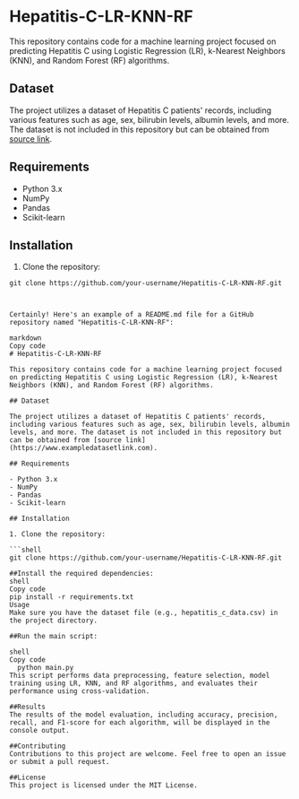 # Hepatitis-C-LR-KNN-RF

This repository contains code for a machine learning project focused on predicting Hepatitis C using Logistic Regression (LR), k-Nearest Neighbors (KNN), and Random Forest (RF) algorithms.

## Dataset

The project utilizes a dataset of Hepatitis C patients' records, including various features such as age, sex, bilirubin levels, albumin levels, and more. The dataset is not included in this repository but can be obtained from [source link](https://www.exampledatasetlink.com).

## Requirements

- Python 3.x
- NumPy
- Pandas
- Scikit-learn

## Installation

1. Clone the repository:

```shell
git clone https://github.com/your-username/Hepatitis-C-LR-KNN-RF.git



Certainly! Here's an example of a README.md file for a GitHub repository named "Hepatitis-C-LR-KNN-RF":

markdown
Copy code
# Hepatitis-C-LR-KNN-RF

This repository contains code for a machine learning project focused on predicting Hepatitis C using Logistic Regression (LR), k-Nearest Neighbors (KNN), and Random Forest (RF) algorithms.

## Dataset

The project utilizes a dataset of Hepatitis C patients' records, including various features such as age, sex, bilirubin levels, albumin levels, and more. The dataset is not included in this repository but can be obtained from [source link](https://www.exampledatasetlink.com).

## Requirements

- Python 3.x
- NumPy
- Pandas
- Scikit-learn

## Installation

1. Clone the repository:

```shell
git clone https://github.com/your-username/Hepatitis-C-LR-KNN-RF.git

##Install the required dependencies:
shell
Copy code
pip install -r requirements.txt
Usage
Make sure you have the dataset file (e.g., hepatitis_c_data.csv) in the project directory.

##Run the main script:

shell
Copy code
  python main.py
This script performs data preprocessing, feature selection, model training using LR, KNN, and RF algorithms, and evaluates their performance using cross-validation.

##Results
The results of the model evaluation, including accuracy, precision, recall, and F1-score for each algorithm, will be displayed in the console output.

##Contributing
Contributions to this project are welcome. Feel free to open an issue or submit a pull request.

##License
This project is licensed under the MIT License.

